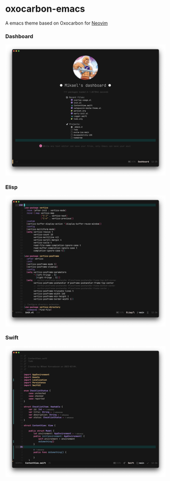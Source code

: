 # oxocarbon-emacs
A emacs theme based on Oxocarbon for [Neovim](https://github.com/nyoom-engineering/oxocarbon.nvim)

### Dashboard
![Dashboard](https://github.com/konrad1977/oxocarbon-emacs/blob/main/screenshots/dashboard.png)

### Elisp
![Elisp](https://github.com/konrad1977/oxocarbon-emacs/blob/main/screenshots/elisp.png)

### Swift
![swift](https://github.com/konrad1977/oxocarbon-emacs/blob/main/screenshots/swift.png)
